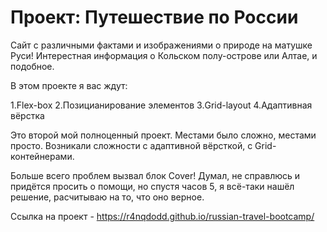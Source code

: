 # Проект: Путешествие по России

Сайт с различными фактами и изображениями о природе на матушке Руси! Интерестная информация о Кольском полу-острове или Алтае, и подобное.

В этом проекте я вас ждут:

1.Flex-box
2.Позицианирование элементов
3.Grid-layout
4.Адаптивная вёрстка

Это второй мой полноценный проект. Местами было сложно, местами просто. Возникали сложности с адаптивной вёрсткой, с Grid-контейнерами.

Больше всего проблем вызвал блок Cover! Думал, не справлюсь и придётся просить о помощи, но спустя часов 5, я всё-таки нашёл решение, расчитываю на то, что оно верное.

Ссылка на проект - https://r4nqdodd.github.io/russian-travel-bootcamp/